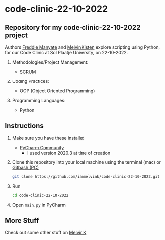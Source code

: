 # code-clinic-22-10-2022

## Repository for my code-clinic-22-10-2022 project

Authors [Freddie Manyate](https://github.com/FreshDaDon 'Freddie Manyate') and [Melvin Kisten](https://github.com/iammelvink 'Melvin Kisten') explore scripting using Python, for our Code Clinic at Sol Plaatje University, on 22-10-2022.

1. Methodologies/Project Management:
   - SCRUM
2. Coding Practices:

   - OOP (Object Oriented Programming)

3. Programming Languages:
   - Python

## Instructions

1. Make sure you have these installed

   - [PyCharm Community](https://www.jetbrains.com/pycharm/download/ 'PyCharm Community')
     - I used version 2020.3 at time of creation

2. Clone this repository into your local machine using the terminal (mac) or
   [Gitbash (PC)](https://git-scm.com/download/win 'Gitbash (PC)')

   ```sh
   git clone https://github.com/iammelvink/code-clinic-22-10-2022.git
   ```

3. Run

   ```sh
   cd code-clinic-22-10-2022
   ```

4. Open `main.py` in PyCharm

## More Stuff

Check out some other stuff on
[Melvin K](https://github.com/iammelvink 'Melvin K GitHub page')
